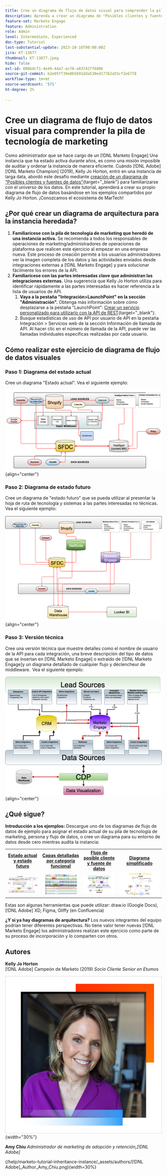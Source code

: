 ```yaml
---
title: Cree un diagrama de flujo de datos visual para comprender la pila de tecnología de marketing
description: Aprenda a crear un diagrama de "Posibles clientes y fuentes de datos" para comprender el entorno de datos, auditar y ordenar la instancia de forma eficaz.
feature-set: Marketo Engage
feature: Administration
role: Admin
level: Intermediate, Experienced
doc-type: Tutorial
last-substantial-update: 2023-10-16T00:00:00Z
jira: KT-13877
thumbnail: KT-13877.jpeg
hide: false
exl-id: 088bdcf1-4e49-44a7-ac78-a03742ff680b
source-git-commit: b2e05ff39e065691dda530ed17762a55cf2e6778
workflow-type: tm+mt
source-wordcount: '571'
ht-degree: 2%

---
```


# Cree un diagrama de flujo de datos visual para comprender la pila de tecnología de marketing

Como administrador que se hace cargo de un [!DNL Marketo Engage] Una instancia que ha estado activa durante años, es como una misión imposible de auditar y ordenar la instancia de manera eficiente. Cuándo [!DNL Adobe] [!DNL Marketo Champion] (2019), Kelly Jo Horton, entró en una instancia de larga data, abordó este desafío mediante [creación de un diagrama de &quot;Posibles clientes y fuentes de datos&quot;](https://nation.marketo.com/t5/employee-blogs/understand-your-marketing-technology-and-data-create-this/ba-p/296774){target="_blank"} para familiarizarse con el universo de los datos. En este tutorial, aprenderá a crear su propio diagrama de flujo de datos basándose en los ejemplos compartidos por Kelly Jo Horton. ¡Conozcamos el ecosistema de MarTech!

## ¿Por qué crear un diagrama de arquitectura para la instancia heredada?

1. **Familiarícese con la pila de tecnología de marketing que heredó de una instancia activa.** Se recomienda a todos los responsables de operaciones de marketing/administradores de operaciones de plataforma que realicen este ejercicio al empezar en una empresa nueva. Este proceso de creación permite a los usuarios administradores ver la imagen completa de los datos y las actividades enviados desde integraciones externas a [!DNL Marketo Engage] y para solucionar fácilmente los errores de la API.
2. **Familiarícese con las partes interesadas clave que administran las integraciones externas.** Una sugerencia que Kelly Jo Horton utiliza para identificar rápidamente a las partes interesadas es hacer referencia a la lista de usuarios de API.
   1. **Vaya a la pestaña &quot;Integración>LaunchPoint&quot; en la sección &quot;Administración&quot;.** Obtenga más información sobre cómo desplazarse a la pestaña &quot;LaunchPoint&quot;: [Crear un servicio personalizado para utilizarlo con la API de REST](https://experienceleague.adobe.com/docs/marketo/using/product-docs/administration/additional-integrations/create-a-custom-service-for-use-with-rest-api.html){target="_blank"}.
   2. Busque estadísticas de uso de API por usuario de API en la pestaña Integración > Servicios web de la sección Información de llamada de API. Al hacer clic en el número de llamada de la API, puede ver las llamadas individuales específicas realizadas por cada usuario.

## Cómo realizar este ejercicio de diagrama de flujo de datos visuales

### Paso 1: Diagrama del estado actual

Cree un diagrama &quot;Estado actual&quot;. Vea el siguiente ejemplo:

![Diagrama del estado actual](/help/marketo-tutorial-inherited-instance/_assets/data-flow-diagram/Current_State_Lead_Data_Sources_KellyJo_Horton.png){align="center"}


### Paso 2: Diagrama de estado futuro

Cree un diagrama de &quot;estado futuro&quot; que se pueda utilizar al presentar la hoja de ruta de tecnología y sistemas a las partes interesadas no técnicas. Vea el siguiente ejemplo:

![Diagrama de estado futuro](/help/marketo-tutorial-inherited-instance/_assets/data-flow-diagram/Future-State-Lead-Data-Sources-KellyJo-Horton.png){align="center"}

### Paso 3: Versión técnica

Cree una versión técnica que muestre detalles como el nombre de usuario de la API para cada integración, una breve descripción del tipo de datos que se insertan en [!DNL Marketo Engage] o extraído de [!DNL Marketo Engage]y un diagrama detallado de cualquier flujo y déclencheur de middleware.  Vea el siguiente ejemplo:

![Versión técnica](/help/marketo-tutorial-inherited-instance/_assets/data-flow-diagram/Lead-Data-Source-Diagram-KellyJo-Horton.png){align="center"}


## ¿Qué sigue?

**Introducción a los ejemplos:**
Descargue uno de los diagramas de flujo de datos de ejemplo para asignar el estado actual de su pila de tecnología de marketing, persona y flujo de datos, o cree un diagrama para su entorno de datos desde cero mientras audita la instancia:


<table style="table-layout:fixed">
   <tr>  
      <td style="border: 0;">
      <div style="text-align: center;">
          <a href="./_assets/downloads/Current_Future_State_Lead_Data_Sources.zip">
            <strong>Estado actual y estado futuro</strong>
         </a>
      </div>
      </td>
      <td style="border: 0;">
      <div style="text-align: center;">
         <a href="./_assets/downloads/Detailed_Layers_by_Functional_Category_Stacked_Technologies.zip">
         <strong>Capas detalladas por categoría funcional </strong>   
         </a>
      </div>
      </td>
      <td style="border: 0;">
         <div style="text-align: center;">
         <a href="./_assets/downloads/Lead_Data_Source.zip">
           <strong>Flujo de posible cliente y fuente de datos </strong>  
         </a>
         </div>
       </td> 
       <td style="border: 0;">
         <div style="text-align: center;">
         <a href="./_assets/downloads/Simple_World_Class_Stage_Stack.zip">
          <strong>Diagrama simplificado</strong>  
         </a>
         </div>
        </td>  
   </tr>
   <tr>
    <td style="border: 0;">
         <div>
          <img alt="Diagrama de estado actual y estado futuro" src="./_assets/Thumbnail_Current-Future State Lead_Data Sources_KellyJo_Horton.png"/>
         </a>
      </div>
      </td>
      <td style="border: 0;">
         <div>
         <a href="./_assets/downloads/Detailed_Layers_by_Functional_Category_Stacked_Technologies.zip">
         <img alt="Capas detalladas por diagrama de categoría funcional" src="./_assets/Thumbnail_Detailed_Layers_by_Functional_Category_Stacked_Technologies_KellyJo_Horton.png" />
       </a>
         </div>
      </td>
       <td style="border: 0;">
         <div>
            <a href="./_assets/downloads/Lead_Data_Source.zip">
         <img alt="Diagrama de flujo de posibles clientes y fuentes de datos" src="./_assets/Thumbnail_Lead-Data Source Diagram_KellyJo_Horton.png" />
         </a>
         </div>
      </td>
     <td style="border: 0;">
         <div>
            <a href="./_assets/downloads/Simple_World_Class_Stage_Stack.zip">
             <img alt="Diagrama simplificado" src="./_assets/Thumbnail_Simple_World_Class_Stage_Stack.png" />
         </a>
         </div>
      </td>
</table>

Estas son algunas herramientas que puede utilizar: draw.io (Google Docs), [!DNL Adobe] XD, Figma, Gliffy (en Confluencia)

**¿Y si ya hay diagramas de arquitectura?** Los nuevos integrantes del equipo podrían tener diferentes perspectivas. No tiene valor tener nuevas [!DNL Marketo Engage] los administradores realizan este ejercicio como parte de su proceso de incorporación y lo comparten con otros.

## Autores

**Kelly Jo Horton**\
[!DNL Adobe] Campeón de Marketo (2019)
*Socio Cliente Senior en Etumos*

![Kelly Jo Horton](/help/marketo-tutorial-inherited-instance/_assets/authors/Customer_Author_Kelly_Jo_Horton.png){width="30%"}

**Amy Chiu**
*Administrador de marketing de adopción y retención,[!DNL Adobe]*

(/help/marketo-tutorial-inheritance-instance/_assets/authors/[!DNL Adobe]_Author_Amy_Chiu.png){width=30%}
